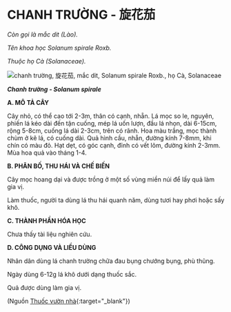# CHANH TRƯỜNG - 旋花茄

*Còn gọi là mắc dit (Lào).*

*Tên khoa học Solanum spirale Roxb.*

*Thuộc họ Cà (Solanaceae).*

![chanh trường, 旋花茄, mắc dit, Solanum spirale Roxb., họ Cà, Solanaceae](/imgs/caythuoc/dtl/chanh-truong.jpg)

***Chanh trường - Solanum spirale***

**A. MÔ TẢ CÂY**

Cây nhỏ, có thể cao tới 2-3m, thân có cạnh, nhẵn. Lá mọc so le, nguyên, phiến lá kéo dài đến tận cuống, mép lá uốn lượn, đầu lá nhọn, dài 6-15cm, rộng 5-8cm, cuống lá dài 2-3cm, trên có rãnh. Hoa màu trắng, mọc thành chùm ở kẽ lá, có cuống dài. Quả hình cầu, nhẵn, đường kính 7-8mm, khi chín có màu đỏ. Hạt dẹt, có góc cạnh, đỉnh có vết lõm, đường kính 2-3mm. Mùa hoa quả vào tháng 1-4.

**B. PHÂN BỐ, THU HÁI VÀ CHẾ BIẾN**

Cây mọc hoang dại và được trồng ở một số vùng miền núi để lấy quả làm gia vị.

Làm thuốc, người ta dùng lá thu hái quanh năm, dùng tươi hay phơi hoặc sấy khô.

**C. THÀNH PHẦN HÓA HỌC**

Chưa thấy tài liệu nghiên cứu.

**D. CÔNG DỤNG VÀ LIỀU DÙNG**

Nhân dân dùng lá chanh trường chữa đau bụng chướng bụng, phù thũng.

Ngày dùng 6-12g lá khô dưới dạng thuốc sắc.

Quả được dùng làm gia vị.


(Nguồn [Thuốc vườn nhà](http://thuocvuonnha.com){:target="_blank"})
